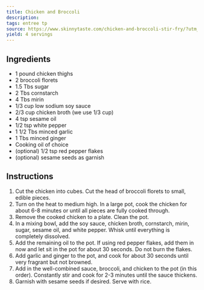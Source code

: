 ```yaml
---
title: Chicken and Broccoli
description: 
tags: entree tp
source: https://www.skinnytaste.com/chicken-and-broccoli-stir-fry/?utm_campaign=yummly&utm_medium=yummly&utm_source=yummly
yield: 4 servings
---
```

## Ingredients
- 1 pound chicken thighs
- 2 broccoli florets
- 1.5 Tbs sugar
- 2 Tbs cornstarch
- 4 Tbs mirin
- 1/3 cup low sodium soy sauce
- 2/3 cup chicken broth (we use 1/3 cup)
- 4 tsp sesame oil
- 1/2 tsp white pepper
- 1 1/2 Tbs minced garlic
- 1 Tbs minced ginger
- Cooking oil of choice
- (optional) 1/2 tsp red pepper flakes
- (optional) sesame seeds as garnish

## Instructions
1. Cut the chicken into cubes. Cut the head of broccoli florets to small, edible pieces.
2. Turn on the heat to medium high. In a large pot, cook the chicken for about 6-8 minutes or until all pieces are fully cooked through.
3. Remove the cooked chicken to a plate. Clean the pot.
4. In a mixing bowl, add the soy sauce, chicken broth, cornstarch, mirin, sugar, sesame oil, and white pepper. Whisk until everything is completely dissolved.
5. Add the remaining oil to the pot. If using red pepper flakes, add them in now and let sit in the pot for about 30 seconds. Do not burn the flakes.
6. Add garlic and ginger to the pot, and cook for about 30 seconds until very fragrant but not browned.
7. Add in the well-combined sauce, broccoli, and chicken to the pot (in this order). Constantly stir and cook for 2-3 minutes until the sauce thickens.
8. Garnish with sesame seeds if desired. Serve with rice.
